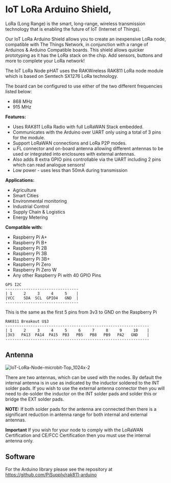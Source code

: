# IoT LoRa Arduino Shield,

LoRa (Long Range) is the smart, long-range, wireless transmission technology that is enabling the future of
IoT (Internet of Things).

Our IoT LoRa Arduino Shield allows you to create an inexpensive LoRa node, compatible with The Things
Network, in conjunction with a range of Arduinos & Arduino Compatible boards. This shield allows quicker
prototyping as it has the LoRa stack on the chip. Add sensors, buttons and more to complete your LoRa
network!

The IoT LoRa Node pHAT uses the RAKWireless RAK811 LoRa node module which is based on Semtech
SX1276 LoRa technology.

The board can be configured to use either of the two different frequencies listed below:
* 868 MHz
* 915 MHz

**Features:**
* Uses RAK811 LoRa Radio with full LoRaWAN Stack embedded.
* Communicates with the Arduino over UART only using a total of 3 pins for the module.
* Support LoRaWAN connections and LoRa P2P modes.
* u.FL connector and on-board antenna allowing different antennas to be used or integrated into enclosures with external antennas.
* Also adds 8 extra GPIO pins controllable via the UART including 2 pins which can read analogue sensors!
* Low power - uses less than 50mA during transmission

**Applications:**
* Agriculture
* Smart Cities
* Environmental monitoring
* Industrial Control
* Supply Chain & Logistics
* Energy Metering

**Compatible with:**
* Raspberry Pi A+
* Raspberry Pi B+
* Raspberry Pi 2B
* Raspberry Pi 3B
* Raspberry Pi 3B+
* Raspberry Pi Zero
* Raspberry Pi Zero W
* Any other Raspberry Pi with 40 GPIO Pins

```text
GPS I2C
--------------------------------
| 1     2     3     4     5    |
|VCC    SDA  SCL  GPIO4   GND  |
--------------------------------
```
This is the same as the first 5 pins from 3v3 to GND on the Raspberry Pi

```text
RAK811 Breakout U$3
---------------------------------------------------------------
| 1     2     3     4     5     6     7     8     9     10    |
|3V3   PA13  PA14  PA15  PB3   PB5   PB8   PB9   PA2   GND    |
---------------------------------------------------------------
```
## Antenna
![IoT-LoRa-Node-microbit-Top_1024x-2](https://user-images.githubusercontent.com/1878314/58700166-45735f00-8397-11e9-9612-d2a22d5cedf2.png)

There are two antennas, which can be used with the nodes. By default the internal antenna is in use as indicated by the inductor soldered to the INT solder pads. If you wish to use the external antenna connector then you will need to de-solder the inductor on the INT solder pads and solder this or bridge the EXT solder pads.

**NOTE:** If both solder pads for the antenna are connected then there is a significant reduction in antenna range for both internal and external antennas.

**Important** If you wish for your node to comply with the LoRaWAN Certification and CE/FCC Certification then you must use the internal antenna only.

## Software

For the Arduino library please see the repository at https://github.com/PiSupply/rak811-arduino
